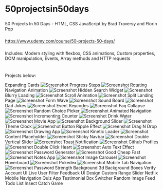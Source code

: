 # 50projectsin50days

###

50 Projects In 50 Days - HTML, CSS JavaScript by Brad Traversy and Florin Pop

###

https://www.udemy.com/course/50-projects-50-days/

###

Includes: Modern styling with flexbox, CSS animations, Custom properties, DOM manipulation, Events, Array methods and HTTP requests

#

Projects below:

Expanding Cards
![Screenshot](screenshots/01.png)
Progress Steps
![Screenshot](screenshots/02.png)
Rotating Navigation Animation
![Screenshot](screenshots/03.png)
Hidden Search Widget
![Screenshot](screenshots/04.png)
Blurry Loading
![Screenshot](screenshots/05.png)
Scroll Animation
![Screenshot](screenshots/06.png)
Split Landing Page
![Screenshot](screenshots/07.png)
Form Wave
![Screenshot](screenshots/08.png)
Sound Board
![Screenshot](screenshots/09.png)
Dad Jokes
![Screenshot](screenshots/10.png)
Event Keycodes
![Screenshot](screenshots/11.png)
Faq Collapse
![Screenshot](screenshots/12.png)
Random Choice Picker
![Screenshot](screenshots/13.png)
Animated Navigation
![Screenshot](screenshots/14.png)
Incrementing Counter
![Screenshot](screenshots/15.png)
Drink Water
![Screenshot](screenshots/16.png)
Movie App
![Screenshot](screenshots/17.png)
Background Slider
![Screenshot](screenshots/18.png)
Theme Clock
![Screenshot](screenshots/19.png)
Button Ripple Effect
![Screenshot](screenshots/20.png)
Drag N Drop
![Screenshot](screenshots/21.png)
Drawing App
![Screenshot](screenshots/22.png)
Kinetic Loader
![Screenshot](screenshots/23.png)
Content Placeholder
![Screenshot](screenshots/24.png)
Sticky Navbar
![Screenshot](screenshots/25.png)
Double Vertical Slider
![Screenshot](screenshots/26.png)
Toast Notification
![Screenshot](screenshots/27.png)
Github Profiles
![Screenshot](screenshots/28.png)
Double Click Heart
![Screenshot](screenshots/29.png)
Auto Text Effect
![Screenshot](screenshots/30.png)
Password Generator
![Screenshot](screenshots/31.png)
Good Cheap Fast
![Screenshot](screenshots/32.png)
Notes App
![Screenshot](screenshots/33.png)
Image Carousel
![Screenshot](screenshots/35.png)
Hoverboard
![Screenshot](screenshots/36.png)
Pokedex
![Screenshot](screenshots/37.png)
Mobile Tab Navigation
![Screenshot](screenshots/38.png)
Password Strength Background
3d Background Boxes
Verify Account UI
Live User Filter
Feedback UI Design
Custom Range Slider
Netflix Mobile Navigation
Quiz App
Testimonial Box Switcher
Random Image Feed
Todo List
Insect Catch Game
